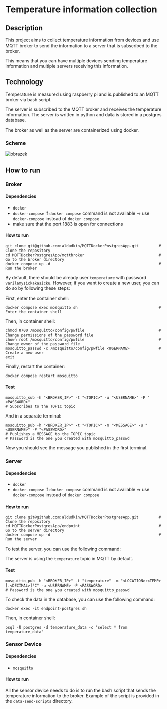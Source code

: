 # Temperature information collection

## Description

This project aims to collect temperature information from devices and use MQTT broker
to send the information to a server that is subscribed to the broker.

This means that you can have multiple devices sending temperature information and
multiple servers receiving this information.

## Technology

Temperature is measured using raspberry pi and is published to an MQTT broker via bash script.

The server is subscribed to the MQTT broker and receives the temperature information.
The server is written in python and data is stored in a postgres database.

The broker as well as the server are containerized using docker.

### Scheme
![obrazek](https://github.com/aldudkin/MQTTDockerPostgresApp/assets/39591367/71ee3f14-0a58-4f36-b702-5db2c770dee4)


## How to run

### Broker

#### Dependencies
- `docker`
- `docker-compose` if `docker compose` command is not available => use `docker-compose` instead of `docker compose`
- make sure that the port 1883 is open for connections

#### How to run
```
git clone git@github.com:aldudkin/MQTTDockerPostgresApp.git         # Clone the repository
cd MQTTDockerPostgresApp/mqttbroker                                 # Go to the broker directory
docker compose up -d                                                # Run the broker
```

By default, there should be already user `temperature` with password `varilamysickakasicku`.
However, if you want to create a new user, you can do so by following these steps:

First, enter the container shell:
```
docker compose exec mosquitto sh                                    # Enter the container shell
```

Then, in container shell:
```
chmod 0700 /mosquitto/config/pwfile                                 # Change permissions of the password file
chown root /mosquitto/config/pwfile                                 # Change owner of the password file
mosquitto_passwd -c /mosquitto/config/pwfile <USERNAME>             # Create a new user
exit
```

Finally, restart the container:
```
docker compose restart mosquitto
```

#### Test
```
mosquitto_sub -h "<BROKER_IP>" -t "<TOPIC>" -u "<USERNAME>" -P "<PASSWORD>"
# Subscribes to the TOPIC topic
```

And in a separate terminal:
```
mosquitto_pub -h "<BROKER_IP>" -t "<TOPIC>" -m "<MESSAGE>" -u "<USERNAME>" -P "<PASSWORD>"
# Publishes a MESSAGE to the TOPIC topic
# Password is the one you created with mosquitto_passwd
```

Now you should see the message you published in the first terminal.


### Server

#### Dependencies
- `docker`
- `docker-compose` if `docker compose` command is not available => use `docker-compose` instead of `docker compose`

#### How to run
```
git clone git@github.com:aldudkin/MQTTDockerPostgresApp.git         # Clone the repository
cd MQTTDockerPostgresApp/endpoint                                   # Go to the server directory 
docker compose up -d                                                # Run the server
```

To test the server, you can use the following command:


The server is using the `temperature` topic in MQTT by default.

#### Test
```
mosquitto_pub -h "<BROKER_IP>" -t "temperature" -m "<LOCATION>:<TEMP>[.<DECIMAL>]°C" -u <USERNAME> -P <PASSWORD>
# Password is the one you created with mosquitto_passwd
```

To check the data in the database, you can use the following command:
```
docker exec -it endpoint-postgres sh
```

Then, in container shell:
```
psql -U postgres -d temperature_data -c "select * from temperature_data"
```

### Sensor Device

#### Dependencies
- `mosquitto`

#### How to run
All the sensor device needs to do is to run the bash script that sends the temperature information to the broker.
Example of the script is provided in the `data-send-scripts` directory.

